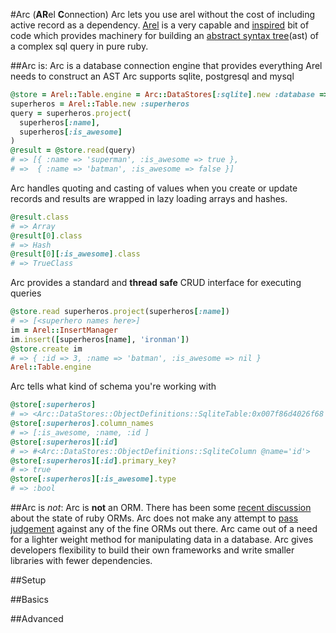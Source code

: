#Arc (**AR**el **C**onnection)
Arc lets you use arel without the cost of including active record as a dependency.
[Arel][1] is a very capable and [inspired][2] bit of code which provides machinery for building an [abstract syntax tree][2](ast) of a complex sql query in pure ruby.

##Arc is:
Arc is a database connection engine that provides everything Arel needs to construct an AST
Arc supports sqlite, postgresql and mysql
``` ruby
@store = Arel::Table.engine = Arc::DataStores[:sqlite].new :database => ":memory:"
superheros = Arel::Table.new :superheros
query = superheros.project(
  superheros[:name],
  superheros[:is_awesome]
)
@result = @store.read(query)
# => [{ :name => 'superman', :is_awesome => true },
# =>  { :name => 'batman', :is_awesome => false }]
```

Arc handles quoting and casting of values when you create or update records and results are wrapped in lazy loading arrays and hashes.
``` ruby
@result.class
# => Array
@result[0].class
# => Hash
@result[0][:is_awesome].class
# => TrueClass
```

Arc provides a standard and **thread safe** CRUD interface for executing queries
``` ruby
@store.read superheros.project(superheros[:name])
# => [<superhero names here>]
im = Arel::InsertManager
im.insert([superheros[name], 'ironman'])
@store.create im
# => { :id => 3, :name => 'batman', :is_awesome => nil }
Arel::Table.engine
```
  
Arc tells what kind of schema you're working with
``` ruby
@store[:superheros]
# => <Arc::DataStores::ObjectDefinitions::SqliteTable:0x007f86d4026f68 @name="superheros">
@store[:superheros].column_names
# => [:is_awesome, :name, :id ]
@store[:superheros][:id]
# => #<Arc::DataStores::ObjectDefinitions::SqliteColumn @name='id'>
@store[:superheros][:id].primary_key?
# => true
@store[:superheros][:is_awesome].type
# => :bool
```
  
##Arc is *not*:
Arc is **not** an ORM.
There has been some [recent discussion][4] about the state of ruby ORMs.  Arc does not make any attempt to [pass judgement][5] against any of the fine ORMs out there.  Arc came out of a need for a lighter weight method for manipulating data in a database.  Arc gives developers flexibility to build their own frameworks and write smaller libraries with fewer dependencies.

##Setup

##Basics

##Advanced

[1]: http://github.com/rails/arel
[2]: http://twitter.com/#!/jacobsimeon/status/97183215013466113
[3]: http://en.wikipedia.org/wiki/Abstract_syntax_tree
[4]: http://solnic.eu/2011/11/29/the-state-of-ruby-orm.html
[5]: https://github.com/garybernhardt/base